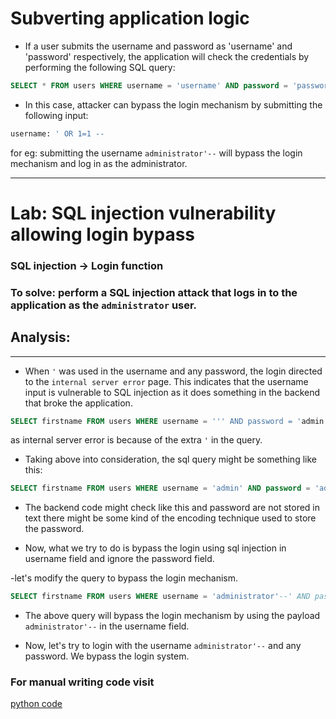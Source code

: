 # Subverting application logic

- If a user submits the username and password as 'username' and 'password' respectively, the application will check the credentials by performing the following SQL query:

```sql
SELECT * FROM users WHERE username = 'username' AND password = 'password'
```

- In this case, attacker can bypass the login mechanism by submitting the following input:

```sql
username: ' OR 1=1 --
```
for eg: submitting the username `administrator'--` will bypass the login mechanism and log in as the administrator.

-------

# Lab: SQL injection vulnerability allowing login bypass

### SQL injection -> Login function

### To solve: perform a SQL injection attack that logs in to the application as the `administrator` user.

## Analysis:
******************
- When `'` was used in the username and any password, the login directed to the `internal server error` page. This indicates that the username input is vulnerable to SQL injection as it does something in the backend that broke the application.

```sql
SELECT firstname FROM users WHERE username = ''' AND password = 'admin'
```
as internal server error is because of the extra `'` in the query.


- Taking above into consideration, the sql query might be something like this:
```sql
SELECT firstname FROM users WHERE username = 'admin' AND password = 'admin'
```
- The backend code might check like this and password are not stored in text there might be some kind of the encoding technique used to store the password.

- Now, what we try to do is bypass the login using sql injection in username field and ignore the password field.

-let's modify the query to bypass the login mechanism.
```sql
SELECT firstname FROM users WHERE username = 'administrator'--' AND password = 'can be anything here'
```

- The above query will bypass the login mechanism by using the payload `administrator'--` in the username field.

- Now, let's try to login with the username `administrator'--` and any password. We bypass the login system.


### For manual writing code visit 
[python code](./subverting_script.py)
